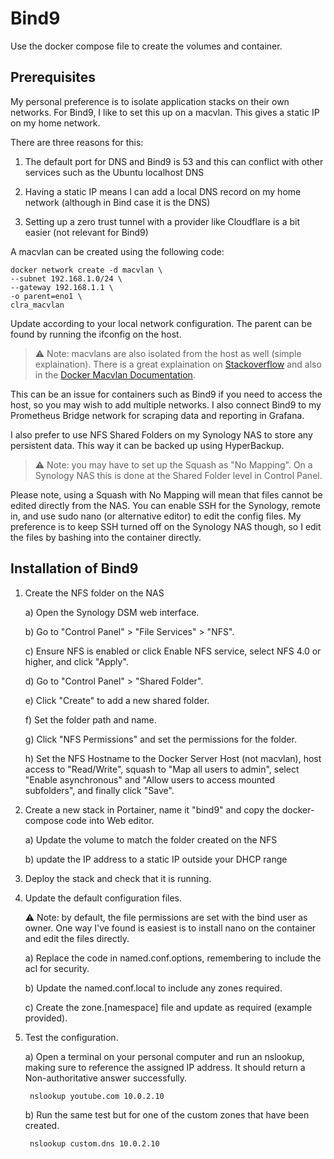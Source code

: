 # Bind9

Use the docker compose file to create the volumes and container.

## Prerequisites

My personal preference is to isolate application stacks on their own networks.
For Bind9, I like to set this up on a macvlan. This gives a static IP on my home network.

There are three reasons for this:

1) The default port for DNS and Bind9 is 53 and this can conflict with other services such as the Ubuntu localhost DNS

2) Having a static IP means I can add a local DNS record on my home network (although in Bind case it is the DNS)

3) Setting up a zero trust tunnel with a provider like Cloudflare is a bit easier (not relevant for Bind9)

A macvlan can be created using the following code:

```
docker network create -d macvlan \
--subnet 192.168.1.0/24 \
--gateway 192.168.1.1 \
-o parent=eno1 \
clra_macvlan
```

Update according to your local network configuration. 
The parent can be found by running the ifconfig on the host.

> :warning: Note: macvlans are also isolated from the host as well (simple explaination). 
There is a great explaination on 
<a href="https://stackoverflow.com/questions/49600665/docker-macvlan-network-inside-container-is-not-reaching-to-its-own-host">Stackoverflow</a>
and also in the 
<a href="https://docs.docker.com/v17.09/engine/userguide/networking/get-started-macvlan/" rel="noreferrer" title="Docker Macvlan Documentation">Docker Macvlan Documentation</a>.

This can be an issue for containers such as Bind9 if you need to access the host, so you may wish to add multiple networks.
I also connect Bind9 to my Prometheus Bridge network for scraping data and reporting in Grafana.

I also prefer to use NFS Shared Folders on my Synology NAS to store any persistent data. This way it can be backed up using HyperBackup.

> :warning: Note: you may have to set up the Squash as "No Mapping".
On a Synology NAS this is done at the Shared Folder level in Control Panel.

Please note, using a Squash with No Mapping will mean that files cannot be edited directly from the NAS. 
You can enable SSH for the Synology, remote in, and use sudo nano (or alternative editor) to edit the config files.
My preference is to keep SSH turned off on the Synology NAS though, so I edit the files by bashing into the container directly.

## Installation of Bind9

1) Create the NFS folder on the NAS

	a) Open the Synology DSM web interface.
	
	b) Go to "Control Panel" > "File Services" > "NFS".
	
	c) Ensure NFS is enabled or click Enable NFS service, select NFS 4.0 or higher, and click "Apply".
	
	d) Go to "Control Panel" > "Shared Folder".
	
	e) Click "Create" to add a new shared folder.
	
	f) Set the folder path and name.
	
	g) Click "NFS Permissions" and set the permissions for the folder.
	
	h) Set the NFS Hostname to the Docker Server Host (not macvlan), host access to "Read/Write", squash to "Map all users to admin", select "Enable asynchronous" and "Allow users to access mounted subfolders", and finally click "Save".

2) Create a new stack in Portainer, name it "bind9" and copy the docker-compose code into Web editor.

	a) Update the volume to match the folder created on the NFS
	
	b) update the IP address to a static IP outside your DHCP range

3) Deploy the stack and check that it is running.

4) Update the default configuration files.

	:warning: Note: by default, the file permissions are set with the bind user as owner.
	One way I've found is easiest is to install nano on the container and edit the files directly.
	
	a) Replace the code in named.conf.options, remembering to include the acl for security.
	
	b) Update the named.conf.local to include any zones required.
	
	c) Create the zone.[namespace] file and update as required (example provided).

5) Test the configuration.

	a) Open a terminal on your personal computer and run an nslookup, making sure to reference the assigned IP address.
	It should return a Non-authoritative answer successfully.

	```
	 nslookup youtube.com 10.0.2.10
	 ```

	 b) Run the same test but for one of the custom zones that have been created.
	
	```
	 nslookup custom.dns 10.0.2.10
	 ```